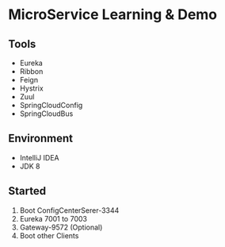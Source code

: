 # MicroService Learning & Demo
## Tools
* Eureka
* Ribbon
* Feign
* Hystrix
* Zuul
* SpringCloudConfig
* SpringCloudBus


## Environment
* IntelliJ IDEA
* JDK 8

## Started
1. Boot ConfigCenterSerer-3344
2. Eureka 7001 to 7003
3. Gateway-9572 (Optional)
4. Boot other Clients